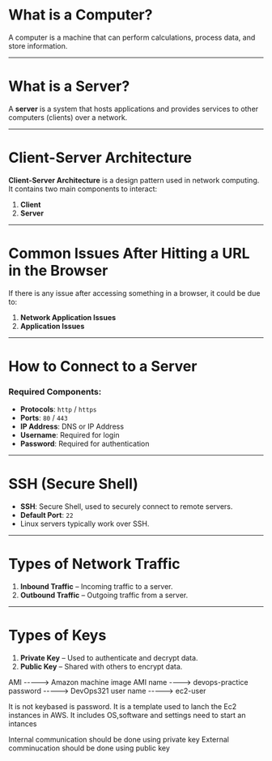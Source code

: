 # What is a Computer?

A computer is a machine that can perform calculations, process data, and store information.

---

# What is a Server?

A **server** is a system that hosts applications and provides services to other computers (clients) over a network.

---

# Client-Server Architecture

**Client-Server Architecture** is a design pattern used in network computing. It contains two main components to interact:

1. **Client**  
2. **Server**

---

# Common Issues After Hitting a URL in the Browser

If there is any issue after accessing something in a browser, it could be due to:

1. **Network Application Issues**  
2. **Application Issues**

---

# How to Connect to a Server

### Required Components:
- **Protocols**: `http` / `https`
- **Ports**: `80` / `443`
- **IP Address**: DNS or IP Address
- **Username**: Required for login
- **Password**: Required for authentication

---

# SSH (Secure Shell)

- **SSH**: Secure Shell, used to securely connect to remote servers.
- **Default Port**: `22`
- Linux servers typically work over SSH.

---

# Types of Network Traffic

1. **Inbound Traffic** – Incoming traffic to a server.
2. **Outbound Traffic** – Outgoing traffic from a server.

---

# Types of Keys

1. **Private Key** – Used to authenticate and decrypt data.
2. **Public Key** – Shared with others to encrypt data.

AMI -----> Amazon machine image
AMI name ----> devops-practice
password -----> DevOps321
user name -----> ec2-user

It is not keybased is password. 
It is a template used to lanch the Ec2 instances in AWS.
It includes OS,software and settings need to start an intances

Internal communication should be done using private key
External comminucation should be done using public key
